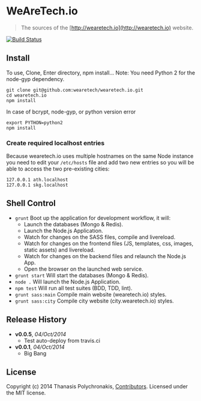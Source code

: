 # WeAreTech.io

> The sources of the [http://wearetech.io](http://wearetech.io) website.

[![Build Status](https://travis-ci.org/WeAreTech/wearetech.io.svg?branch=master)](https://travis-ci.org/WeAreTech/wearetech.io)

## Install

To use, Clone, Enter directory, npm install...
Note: You need Python 2 for the node-gyp dependency.

```shell
git clone git@github.com:wearetech/wearetech.io.git
cd wearetech.io
npm install
```

In case of bcrypt, node-gyp, or python version error
```shell
export PYTHON=python2
npm install
```

### Create required localhost entries

Because wearetech.io uses multiple hostnames on the same Node instance you need to edit your `/etc/hosts` file and add two new entries so you will be able to access the two pre-existing cities:

```
127.0.0.1 ath.localhost
127.0.0.1 skg.localhost
```

## Shell Control

* `grunt` Boot up the application for development workflow, it will:
  * Launch the databases (Mongo & Redis).
  * Launch the Node.js Application.
  * Watch for changes on the SASS files, compile and livereload.
  * Watch for changes on the frontend files (JS, templates, css, images, static assets) and livereload.
  * Watch for changes on the backend files and relaunch the Node.js App.
  * Open the browser on the launched web service.
* `grunt start` Will start the databases (Mongo & Redis).
* `node .` Will launch the Node.js Application.
* `npm test` Will run all test suites (BDD, TDD, lint).
* `grunt sass:main` Compile main website (wearetech.io) styles.
* `grunt sass:city` Compile city website (city.wearetech.io) styles.

## Release History

- **v0.0.5**, *04/Oct/2014*
    - Test auto-deploy from travis.ci
- **v0.0.1**, *04/Oct/2014*
    - Big Bang

## License

Copyright (c) 2014 Thanasis Polychronakis, [Contributors](https://github.com/WeAreTech/wearetech.io/graphs/contributors). Licensed under the MIT license.
